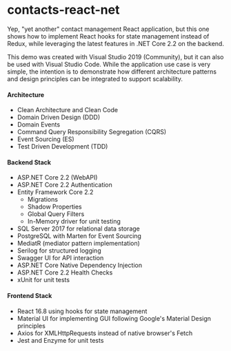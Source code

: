 # contacts-react-net
Yep, "yet another" contact management React application, but this one shows how to implement React hooks for state management instead of Redux, while leveraging the latest features in .NET Core 2.2 on the backend. 

This demo was created with Visual Studio 2019 (Community), but it can also be used with Visual Studio Code. While the application use case is very simple, the intention is to demonstrate how different architecture patterns and design principles can be integrated to support scalability.   

#### Architecture
* Clean Architecture and Clean Code
* Domain Driven Design (DDD)
* Domain Events
* Command Query Responsibility Segregation (CQRS)
* Event Sourcing (ES)
* Test Driven Development (TDD)

#### Backend Stack
* ASP.NET Core 2.2 (WebAPI)
* ASP.NET Core 2.2 Authentication
* Entity Framework Core 2.2
  * Migrations 
  * Shadow Properties
  * Global Query Filters
  * In-Memory driver for unit testing
* SQL Server 2017 for relational data storage
* PostgreSQL with Marten for Event Sourcing 
* MediatR (mediator pattern implementation)
* Serilog for structured logging
* Swagger UI for API interaction
* ASP.NET Core Native Dependency Injection
* ASP.NET Core 2.2 Health Checks
* xUnit for unit tests
 
#### Frontend Stack
* React 16.8 using hooks for state management
* Material UI for implementing GUI following Google's Material Design principles
* Axios for XMLHttpRequests instead of native browser's Fetch
* Jest and Enzyme for unit tests 

 